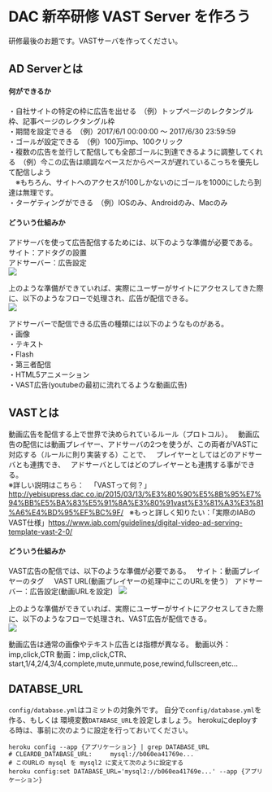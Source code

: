# DAC 新卒研修 VAST Server を作ろう
研修最後のお題です。VASTサーバを作ってください。

## AD Serverとは
#### 何ができるか
・自社サイトの特定の枠に広告を出せる　（例）トップページのレクタングル枠、記事ページのレクタングル枠  
・期間を設定できる　（例）2017/6/1 00:00:00 〜 2017/6/30 23:59:59  
・ゴールが設定できる　（例）100万imp、100クリック  
・複数の広告を並行して配信しても全部ゴールに到達できるように調整してくれる　（例）今この広告は順調なペースだからペースが遅れているこっちを優先して配信しよう  
　※もちろん、サイトへのアクセスが100しかないのにゴールを1000にしたら到達は無理です。  
・ターゲティングができる　（例）IOSのみ、Androidのみ、Macのみ  

#### どういう仕組みか
アドサーバを使って広告配信するためには、以下のような準備が必要である。  
サイト：アドタグの設置  
アドサーバー：広告設定  
<img src="http://webdemo.dac.co.jp/omi/vast/vast_1.png"></img>

上のような準備ができていれば、実際にユーザーがサイトにアクセスしてきた際に、以下のようなフローで処理され、広告が配信できる。  
<img src="http://webdemo.dac.co.jp/omi/vast/vast_2.png"></img>

アドサーバーで配信できる広告の種類には以下のようなものがある。  
・画像  
・テキスト  
・Flash  
・第三者配信  
・HTML5アニメーション  
・VAST広告(youtubeの最初に流れてるような動画広告)  

## VASTとは
動画広告を配信する上で世界で決められているルール（プロトコル）。  
動画広告の配信には動画プレイヤー、アドサーバの2つを使うが、この両者がVASTに対応する（ルールに則り実装する）ことで、  
プレイヤーとしてはどのアドサーバとも連携でき、  
アドサーバとしてはどのプレイヤーとも連携する事ができる。  
※詳しい説明はこちら：  
「VASTって何？」http://yebisupress.dac.co.jp/2015/03/13/%E3%80%90%E5%8B%95%E7%94%BB%E5%BA%83%E5%91%8A%E3%80%91vast%E3%81%A3%E3%81%A6%E4%BD%95%EF%BC%9F/  
※もっと詳しく知りたい：「実際のIABのVAST仕様」https://www.iab.com/guidelines/digital-video-ad-serving-template-vast-2-0/

#### どういう仕組みか
VAST広告の配信では、以下のような準備が必要である。  
サイト：動画プレイヤーのタグ
     VAST URL(動画プレイヤーの処理中にこのURLを使う）
アドサーバー：広告設定(動画URLを設定)  
<img src="http://webdemo.dac.co.jp/omi/vast/vast_3.png"></img>

上のような準備ができていれば、実際にユーザーがサイトにアクセスしてきた際に、以下のようなフローで処理され、VAST広告が配信できる。  
<img src="http://webdemo.dac.co.jp/omi/vast/vast_4.png"></img>

動画広告は通常の画像やテキスト広告とは指標が異なる。
動画以外：imp,click,CTR
動画：imp,click,CTR、start,1/4,2/4,3/4,complete,mute,unmute,pose,rewind,fullscreen,etc...

## DATABSE_URL
`config/database.yml`はコミットの対象外です。
自分で`config/database.yml`を作る、もしくは 環境変数`DATABASE_URL`を設定しましょう。
herokuにdeployする時は、事前に次のように設定を行っておいてください。

```
heroku config --app {アプリケーション} | grep DATABASE_URL
# CLEARDB_DATABASE_URL:     mysql://b060ea41769e...
# このURLの mysql を mysql2 に変えて次のように設定する
heroku config:set DATABASE_URL='mysql2://b060ea41769e...' --app {アプリケーション}
```
